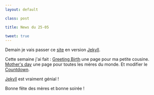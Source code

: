 ```yaml
---
layout: default

class: post

title: News du 25-05

tweet: true
---
```


Demain je vais passer ce [site](//tmcharly.github.io) en version [Jekyll](//jekyllrb.com/).

Cette semaine j'ai fait :
[Greeting Birth](//cedced19.github.io/demo/greeting-birth/) une page pour ma petite cousine.
[Mother's day](//cedced19.github.io/demo/mothers-day/) une page pour toutes les mères du monde.
Et modifier le [Countdown](//cedced19.github.io/demo/countdown-page/).

[Jekyll](//jekyllrb.com/) est vraiment génial !

Bonne fête des mères et bonne soirée !
